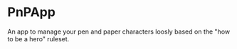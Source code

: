 # PnPApp
An app to manage your pen and paper characters loosly based on the "how to be a hero" ruleset.
